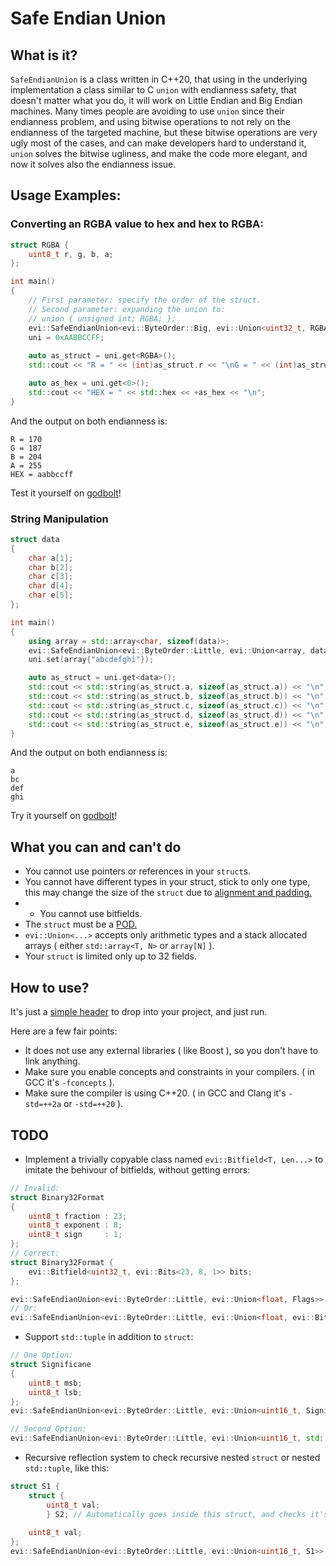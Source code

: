# Safe Endian Union
## What is it?
`SafeEndianUnion` is a class written in C++20, that using in the underlying implementation a class similar to C `union` with endianness safety, that doesn't matter what you do, it will work on Little Endian and Big Endian machines.
Many times people are avoiding to use `union` since their endianness problem, and using bitwise operations to not rely on the endianness of the targeted machine, but these bitwise operations are very ugly most of the cases, and can make developers hard to understand it, `union` solves the bitwise ugliness, and make the code more elegant, and now it solves also the endianness issue.

## Usage Examples:

### Converting an RGBA value to hex and hex to RGBA:
```cpp
struct RGBA { 
    uint8_t r, g, b, a;
};

int main()
{
    // First parameter: specify the order of the struct.
    // Second parameter: expanding the union to:
    // union { unsigned int; RGBA; };
    evi::SafeEndianUnion<evi::ByteOrder::Big, evi::Union<uint32_t, RGBA>> uni;
    uni = 0xAABBCCFF;
    
    auto as_struct = uni.get<RGBA>();
    std::cout << "R = " << (int)as_struct.r << "\nG = " << (int)as_struct.g << "\nB = " << (int)as_struct.b << "\nA = " << (int)as_struct.a << "\n";

    auto as_hex = uni.get<0>();
    std::cout << "HEX = " << std::hex << +as_hex << "\n";
}
```

And the output on both endianness is: 
```
R = 170
G = 187
B = 204
A = 255
HEX = aabbccff
```
Test it yourself on [godbolt](https://godbolt.org/z/1E713T)!

### String Manipulation
```cpp
struct data
{
    char a[1];
    char b[2];
    char c[3];
    char d[4];
    char e[5];
};

int main()
{
    using array = std::array<char, sizeof(data)>;
    evi::SafeEndianUnion<evi::ByteOrder::Little, evi::Union<array, data>> uni;
    uni.set(array{"abcdefghi"});

    auto as_struct = uni.get<data>();
    std::cout << std::string(as_struct.a, sizeof(as_struct.a)) << "\n";
    std::cout << std::string(as_struct.b, sizeof(as_struct.b)) << "\n";
    std::cout << std::string(as_struct.c, sizeof(as_struct.c)) << "\n";
    std::cout << std::string(as_struct.d, sizeof(as_struct.d)) << "\n";
    std::cout << std::string(as_struct.e, sizeof(as_struct.e)) << "\n";
}
```

And the output on both endianness is: 

```
a
bc
def
ghi
```

Try it yourself on [godbolt](https://godbolt.org/z/M7GKsr)!

## What you can and can't do
* You cannot use pointers or references in your `struct`s.
* You cannot have different types in your struct, stick to only one type, this may change the size of the `struct` due to
[alignment and padding.](http://www.catb.org/esr/structure-packing/)
* * You cannot use bitfields.
* The `struct` must be a [POD.](https://en.wikipedia.org/wiki/Passive_data_structure)
* `evi::Union<...>` accepts only arithmetic types and a stack allocated arrays ( either `std::array<T, N>` or `array[N]` ).
* Your `struct` is limited only up to 32 fields.

## How to use?
It's just a [simple header](https://github.com/therealcain/SafeEndianUnion/blob/main/SafeEndianUnion.hpp) to drop into your project, and just run.

Here are a few fair points:
* It does not use any external libraries ( like Boost ), so you don't have to link anything.
* Make sure you enable concepts and constraints in your compilers. ( in GCC it's `-fconcepts` ).
* Make sure the compiler is using C++20. ( in GCC and Clang it's `-std=++2a` or `-std=++20` ).

## TODO
* Implement a trivially copyable class named `evi::Bitfield<T, Len...>` to imitate the behivour of bitfields, without getting errors:
```cpp
// Invalid:
struct Binary32Format 
{
    uint8_t fraction : 23;
    uint8_t exponent : 8;
    uint8_t sign     : 1;
};
// Correct:
struct Binary32Format {
    evi::Bitfield<uint32_t, evi::Bits<23, 8, 1>> bits;
};

evi::SafeEndianUnion<evi::ByteOrder::Little, evi::Union<float, Flags>> uni;
// Or:
evi::SafeEndianUnion<evi::ByteOrder::Little, evi::Union<float, evi::Bitfield<uint32_t, evi::Bits<23, 8, 1>>>> uni;
```
* Support `std::tuple` in addition to `struct`:
```cpp
// One Option:
struct Significane 
{
    uint8_t msb;
    uint8_t lsb;
};
evi::SafeEndianUnion<evi::ByteOrder::Little, evi::Union<uint16_t, Significane>> uni;

// Second Option:
evi::SafeEndianUnion<evi::ByteOrder::Little, evi::Union<uint16_t, std::tuple<uint8_t, uint8_t>>> uni;
```
* Recursive reflection system to check recursive nested `struct` or nested `std::tuple`, like this: 
```cpp
struct S1 {
    struct { 
        uint8_t val;
        } S2; // Automatically goes inside this struct, and checks it's type. Currently this makes an error.
    
    uint8_t val;
};
evi::SafeEndianUnion<evi::ByteOrder::Little, evi::Union<uint16_t, S1>> uni;
```
